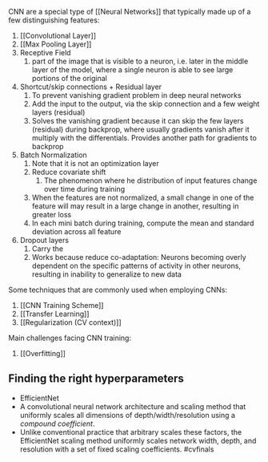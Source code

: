 CNN are a special type of [[Neural Networks]] that typically made up of a few distinguishing features: 
1. [[Convolutional Layer]]
2. [[Max Pooling Layer]]
3. Receptive Field
	1. part of the image that is visible to a neuron, i.e. later in the middle layer of the model, where a single neuron is able to see large portions of the original
4. Shortcut/skip connections + Residual layer
	1. To prevent vanishing gradient problem in deep neural networks
	2. Add the input to the output, via the skip connection and a few weight layers (residual)
	3. Solves the vanishing gradient because it can skip the few layers (residual) during backprop, where usually gradients vanish after it multiply with the differentials. Provides another path for gradients to backprop
5. Batch Normalization
	1. Note that it is not an optimization layer
	2. Reduce covariate shift
		1. The phenomenon where he distribution of input features change over time during training
	3. When the features are not normalized, a small change in one of the feature will may result in a large change in another, resulting in greater loss
	4. In each mini batch during training, compute the mean and standard deviation across all feature 
6. Dropout layers
	1. Carry the 
	2. Works because reduce co-adaptation: Neurons becoming overly dependent on the specific patterns of activity in other neurons, resulting in inability to generalize to new data

Some techniques that are commonly used when employing CNNs:
1. [[CNN Training Scheme]]
2. [[Transfer Learning]]
3. [[Regularization (CV context)]]

Main challenges facing CNN training:
1. [[Overfitting]]

## Finding the right hyperparameters
- EfficientNet
- A convolutional neural network architecture and scaling method that uniformly scales all dimensions of depth/width/resolution using a _compound coefficient_. 
- Unlike conventional practice that arbitrary scales these factors, the EfficientNet scaling method uniformly scales network width, depth, and resolution with a set of fixed scaling coefficients.
#cvfinals